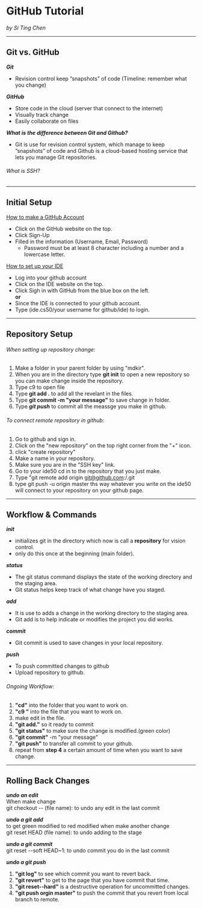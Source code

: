 # GitHub Tutorial

_by Si Ting Chen_

---
## Git vs. GitHub
**_Git_**
* Revision control keep ”snapshots” of code (Timeline: remember what you change)

**_GitHub_**
* Store code in the cloud (server that connect to the internet)
* Visually track change
* Easily collaborate on files

**_What is the difference between Git and Github?_**  
* Git is use for revision control system, which manage to keep ”snapshots” of code and Github is a cloud-based hosting service that lets you manage Git repositories.

###### What is SSH?

---
## Initial Setup
[How to make a GitHub Account](https://github.com/)
* Click on the GitHub website on the top.
* Click Sign-Up
* Filled in the information (Username, Email, Password)
  * Password must be at least 8 character including a number and a lowercase letter.

[How to set up your IDE](https://ide.cs50.io/)
* Log into your github account 
* Click on the IDE website on the top. 
* Click Sigh in with GitHub from the blue box on the left.  
 **or**
* Since the IDE is connected to your github account.
* Type (ide.cs50/your username for github/ide) to login.  

---
## Repository Setup

###### When setting up repository change: 

1. Make a folder in your parent folder by using "mdkir".
2. When you are in the directory type **git init** to open a new repository so you can make change inside the repository.
3. Type c9 to open file 
4. Type **git add .** to add all the revelant in the files.
5. Type **git commit -m "your message"** to save change in folder.
6. Type **_git push_** to commit all the meassge you make in github.

###### To connect remote repository in github:
 
1. Go to github and sign in.
2. Click on the "new repository" on the top right corner from the "+" icon.
3. click "create repository"
4. Make a name in your repository.
5. Make sure you are in the "SSH key" link.
6. Go to your ide50 cd in to the repository that you just make.
7. Type "git remote add origin git@github.com:<Your github account name>/<Your repository name>.git
8. type git push -u origin master ths way whatever you write on the ide50 will connect to your repository on your github page.

---
## Workflow & Commands

**_init_**    
* initializes git in the directory which now is call a **repository** for vision control.
* only do this once at the beginning (main folder).

**_status_**    
* The git status command displays the state of the working directory and the staging area.
* Git status helps keep track of what change have you staged.

**_add_**      
* It is use to adds a change in the working directory to the staging area.
* Git add is to help indicate or modifies the project you did works.

**_commit_**  
* Git commit is used to save changes in your local repository.

**_push_**    
* To push committed changes to github
* Upload repository to github.

###### Ongoing Workflow:

1. **"cd"** into the folder that you want to work on.
2. **"c9 <file name>"** into the file that you want to work on.
3. make edit in the file.
4. **"git add."** so it ready to commit
5. **"git status"** to make sure the change is modified.(green color)
6. **"git commit"** -m "your message" 
7. **"git push"** to transfer all commit to your github.
8. repeat from **step 4** a certain amount of time when you want to save change.
---
## Rolling Back Changes

**_undo an edit_**  
When make change  
git checkout -- (file name): to undo any edit in the last commit

**_undo a git add_**      
to get green modified to red modified when make another change  
git reset HEAD (file name): to undo adding to the stage

**_undo a git commit_**   
git reset --soft HEAD~1: to undo commit you do in the last commit

**_undo a git push_**  
1. **"git log"** to see which commit you want to revert back.
2. **"git revert"** to get to the page that you have commit that time.
3. **"git reset--hard"** is a destructive operation for uncommitted changes.
4. **"git push orgin master"** to push the commit that you revert from local branch to remote.
